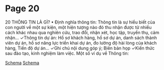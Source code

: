 # Page 20

20
THÔNG TIN LÀ GÌ?
•
Định nghĩa thông tin:
Thông tin là sự hiểu biết của con người về một sự kiện, một hiện tượng nào đó thu nhận được từ nhiều cách khác nhau
qua nghiên cứu, trao đổi, nhận xét, học tập, truyền thụ, cảm nhận… 
✓Thông tin dự án: Hồ sơ khách hàng, hồ sơ dự án, danh sách thành 
viên dự án, hồ sơ năng lực triển khai dự án, đo lường độ hài lòng 
của khách hàng, Tiến độ dự án...
✓Ghi chú nội dung góp ý; Biên bản họp
✓Kiến thức sau đào tạo, kinh nghiệm làm việc.
Một số ví dụ về Thông tin:

[Schema](page_20_img_0.png)
[Schema](page_20_img_1.png)

